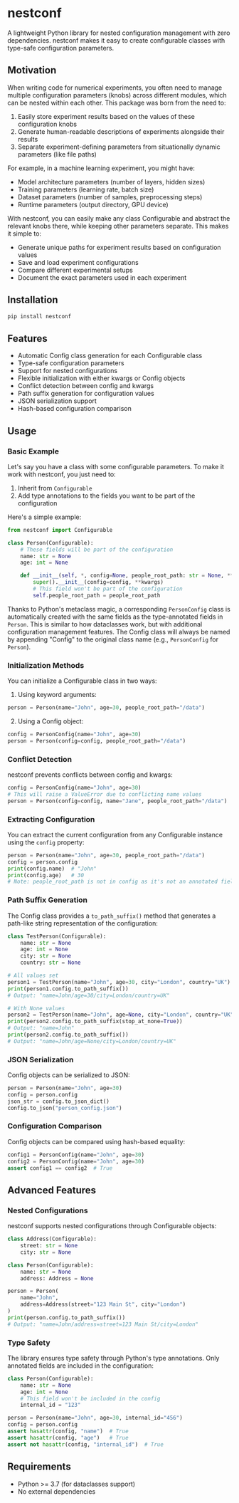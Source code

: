# nestconf

A lightweight Python library for nested configuration management with zero dependencies. nestconf makes it easy to create configurable classes with type-safe configuration parameters.

## Motivation

When writing code for numerical experiments, you often need to manage multiple configuration parameters (knobs) across different modules, which can be nested within each other. This package was born from the need to:

1. Easily store experiment results based on the values of these configuration knobs
2. Generate human-readable descriptions of experiments alongside their results
3. Separate experiment-defining parameters from situationally dynamic parameters (like file paths)

For example, in a machine learning experiment, you might have:
- Model architecture parameters (number of layers, hidden sizes)
- Training parameters (learning rate, batch size)
- Dataset parameters (number of samples, preprocessing steps)
- Runtime parameters (output directory, GPU device)

With nestconf, you can easily make any class Configurable and abstract the relevant knobs there, while keeping other parameters separate. This makes it simple to:
- Generate unique paths for experiment results based on configuration values
- Save and load experiment configurations
- Compare different experimental setups
- Document the exact parameters used in each experiment

## Installation

```bash
pip install nestconf
```

## Features

- Automatic Config class generation for each Configurable class
- Type-safe configuration parameters
- Support for nested configurations
- Flexible initialization with either kwargs or Config objects
- Conflict detection between config and kwargs
- Path suffix generation for configuration values
- JSON serialization support
- Hash-based configuration comparison

## Usage

### Basic Example

Let's say you have a class with some configurable parameters. To make it work with nestconf, you just need to:

1. Inherit from `Configurable`
2. Add type annotations to the fields you want to be part of the configuration

Here's a simple example:

```python
from nestconf import Configurable

class Person(Configurable):
    # These fields will be part of the configuration
    name: str = None
    age: int = None

    def __init__(self, *, config=None, people_root_path: str = None, **kwargs):
        super().__init__(config=config, **kwargs)
        # This field won't be part of the configuration
        self.people_root_path = people_root_path
```

Thanks to Python's metaclass magic, a corresponding `PersonConfig` class is automatically created with the same fields as the type-annotated fields in `Person`. This is similar to how dataclasses work, but with additional configuration management features. The Config class will always be named by appending "Config" to the original class name (e.g., `PersonConfig` for `Person`).

### Initialization Methods

You can initialize a Configurable class in two ways:

1. Using keyword arguments:
```python
person = Person(name="John", age=30, people_root_path="/data")
```

2. Using a Config object:
```python
config = PersonConfig(name="John", age=30)
person = Person(config=config, people_root_path="/data")
```

### Conflict Detection

nestconf prevents conflicts between config and kwargs:
```python
config = PersonConfig(name="John", age=30)
# This will raise a ValueError due to conflicting name values
person = Person(config=config, name="Jane", people_root_path="/data")
```

### Extracting Configuration

You can extract the current configuration from any Configurable instance using the `config` property:
```python
person = Person(name="John", age=30, people_root_path="/data")
config = person.config
print(config.name)  # "John"
print(config.age)   # 30
# Note: people_root_path is not in config as it's not an annotated field
```

### Path Suffix Generation

The Config class provides a `to_path_suffix()` method that generates a path-like string representation of the configuration:

```python
class TestPerson(Configurable):
    name: str = None
    age: int = None
    city: str = None
    country: str = None

# All values set
person1 = TestPerson(name="John", age=30, city="London", country="UK")
print(person1.config.to_path_suffix())
# Output: "name=John/age=30/city=London/country=UK"

# With None values
person2 = TestPerson(name="John", age=None, city="London", country="UK")
print(person2.config.to_path_suffix(stop_at_none=True))
# Output: "name=John"
print(person2.config.to_path_suffix())
# Output: "name=John/age=None/city=London/country=UK"
```

### JSON Serialization

Config objects can be serialized to JSON:
```python
person = Person(name="John", age=30)
config = person.config
json_str = config.to_json_dict()
config.to_json("person_config.json")
```

### Configuration Comparison

Config objects can be compared using hash-based equality:
```python
config1 = PersonConfig(name="John", age=30)
config2 = PersonConfig(name="John", age=30)
assert config1 == config2  # True
```

## Advanced Features

### Nested Configurations

nestconf supports nested configurations through Configurable objects:

```python
class Address(Configurable):
    street: str = None
    city: str = None

class Person(Configurable):
    name: str = None
    address: Address = None

person = Person(
    name="John",
    address=Address(street="123 Main St", city="London")
)
print(person.config.to_path_suffix())
# Output: "name=John/address=street=123 Main St/city=London"
```

### Type Safety

The library ensures type safety through Python's type annotations. Only annotated fields are included in the configuration:

```python
class Person(Configurable):
    name: str = None
    age: int = None
    # This field won't be included in the config
    internal_id = "123"

person = Person(name="John", age=30, internal_id="456")
config = person.config
assert hasattr(config, "name")  # True
assert hasattr(config, "age")   # True
assert not hasattr(config, "internal_id")  # True
```

## Requirements

- Python >= 3.7 (for dataclasses support)
- No external dependencies 
